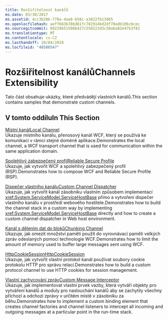 ```yaml
---
title: Rozšiřitelnost kanálů
ms.date: 03/30/2017
ms.assetid: 4cc3b20b-778a-4ae8-b58c-a3822fb13065
ms.openlocfilehash: aeff683b786d81fc782914bd2df70adb10bcbcec
ms.sourcegitcommit: 69229651598b427c550223d3c58aba82e47b3f82
ms.translationtype: MT
ms.contentlocale: cs-CZ
ms.lasthandoff: 10/04/2018
ms.locfileid: "48580547"
---
```

# <a name="channels-extensibility"></a><span data-ttu-id="e0ddc-102">Rozšiřitelnost kanálů</span><span class="sxs-lookup"><span data-stu-id="e0ddc-102">Channels Extensibility</span></span>
<span data-ttu-id="e0ddc-103">Tato část obsahuje ukázky, které předvádějí vlastních kanálů.</span><span class="sxs-lookup"><span data-stu-id="e0ddc-103">This section contains samples that demonstrate custom channels.</span></span>  
  
## <a name="in-this-section"></a><span data-ttu-id="e0ddc-104">V tomto oddílu</span><span class="sxs-lookup"><span data-stu-id="e0ddc-104">In This Section</span></span>  
 [<span data-ttu-id="e0ddc-105">Místní kanál</span><span class="sxs-lookup"><span data-stu-id="e0ddc-105">Local Channel</span></span>](../../../../docs/framework/wcf/samples/local-channel.md)  
 <span data-ttu-id="e0ddc-106">Ukazuje místního kanálu, přenosový kanál WCF, který se používá ke komunikaci v rámci stejné doméně aplikace.</span><span class="sxs-lookup"><span data-stu-id="e0ddc-106">Demonstrates the local channel, a WCF transport channel that is used for communication within the same application domain.</span></span>  
  
 [<span data-ttu-id="e0ddc-107">Spolehlivý zabezpečený profil</span><span class="sxs-lookup"><span data-stu-id="e0ddc-107">Reliable Secure Profile</span></span>](../../../../docs/framework/wcf/samples/reliable-secure-profile.md)  
 <span data-ttu-id="e0ddc-108">Ukazuje, jak vytvořit WCF a spolehlivý zabezpečený profil (RSP).</span><span class="sxs-lookup"><span data-stu-id="e0ddc-108">Demonstrates how to compose WCF and Reliable Secure Profile (RSP).</span></span>  
  
 [<span data-ttu-id="e0ddc-109">Dispečer vlastního kanálu</span><span class="sxs-lookup"><span data-stu-id="e0ddc-109">Custom Channel Dispatcher</span></span>](../../../../docs/framework/wcf/samples/custom-channel-dispatcher.md)  
 <span data-ttu-id="e0ddc-110">Ukazuje, jak vytvořit kanál zásobníku vlastním způsobem implementací <xref:System.ServiceModel.ServiceHostBase> přímo a vytvoření dispečer vlastního kanálu v prostředí webového hostitele.</span><span class="sxs-lookup"><span data-stu-id="e0ddc-110">Demonstrates how to build the channel stack in a custom way by implementing <xref:System.ServiceModel.ServiceHostBase> directly and how to create a custom channel dispatcher in Web host environment.</span></span>  
  
 [<span data-ttu-id="e0ddc-111">Kanál s dělením dat do bloků</span><span class="sxs-lookup"><span data-stu-id="e0ddc-111">Chunking Channel</span></span>](../../../../docs/framework/wcf/samples/chunking-channel.md)  
 <span data-ttu-id="e0ddc-112">Ukazuje, jak omezit množství paměti použít do vyrovnávací paměti velkých zpráv odeslaných pomocí technologie WCF.</span><span class="sxs-lookup"><span data-stu-id="e0ddc-112">Demonstrates how to limit the amount of memory used to buffer large messages sent using WCF.</span></span>
  
 [<span data-ttu-id="e0ddc-113">HttpCookieSession</span><span class="sxs-lookup"><span data-stu-id="e0ddc-113">HttpCookieSession</span></span>](../../../../docs/framework/wcf/samples/httpcookiesession.md)  
 <span data-ttu-id="e0ddc-114">Ukazuje, jak vytvořit vlastní protokol kanál používat soubory cookie protokolu HTTP pro správu relací.</span><span class="sxs-lookup"><span data-stu-id="e0ddc-114">Demonstrates how to build a custom protocol channel to use HTTP cookies for session management.</span></span>  
  
 [<span data-ttu-id="e0ddc-115">Vlastní zachycování zpráv</span><span class="sxs-lookup"><span data-stu-id="e0ddc-115">Custom Message Interceptor</span></span>](../../../../docs/framework/wcf/samples/custom-message-interceptor.md)  
 <span data-ttu-id="e0ddc-116">Ukazuje, jak implementovat vlastní prvek vazby, která vytváří objekty pro vytváření kanálů a moduly pro naslouchání kanálů aby se zachytily všechny příchozí a odchozí zprávy v určitém místě v zásobníku za běhu.</span><span class="sxs-lookup"><span data-stu-id="e0ddc-116">Demonstrates how to implement a custom binding element that creates channel factories and channel listeners to intercept all incoming and outgoing messages at a particular point in the run-time stack.</span></span>
